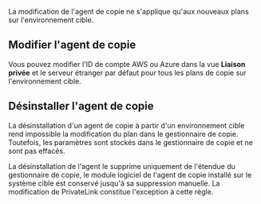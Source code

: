 La modification de l'agent de copie ne s'applique qu'aux nouveaux plans sur l'environnement cible.

## Modifier l'agent de copie


Vous pouvez modifier l'ID de compte AWS ou Azure dans la vue **Liaison privée** et le serveur étranger par défaut pour tous les plans de copie sur l'environnement cible.

## Désinstaller l'agent de copie


La désinstallation d'un agent de copie à partir d'un environnement cible rend impossible la modification du plan dans le gestionnaire de copie. Toutefois, les paramètres sont stockés dans le gestionnaire de copie et ne sont pas effacés.

La désinstallation de l'agent le supprime uniquement de l'étendue du gestionnaire de copie, le module logiciel de l'agent de copie installé sur le système cible est conservé jusqu'à sa suppression manuelle. La modification de PrivateLink constitue l'exception à cette règle.

